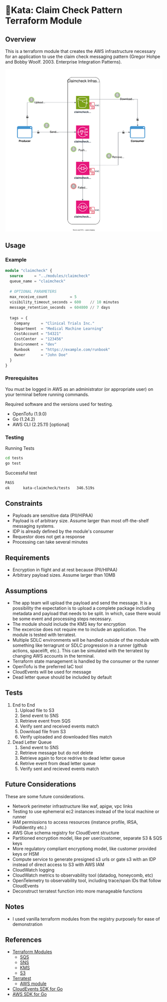 # 🥋Kata: Claim Check Pattern Terraform Module

## Overview

This is a terraform module that creates the AWS infrastructure necessary for an
application to use the claim check messaging pattern (Gregor Hohpe and Bobby Woolf. 2003. Enterprise Integration Patterns​).

![architecture diagram](diagram.drawio.svg)

## Usage

### Example

```terraform
module "claimcheck" {
  source     = "../modules/claimcheck"
  queue_name = "claimcheck"

  # OPTIONAL PARAMETERS
  max_receive_count          = 5
  visibility_timeout_seconds = 600    // 10 minutes
  message_retention_seconds  = 604800 // 7 days

  tags = {
    Company     = "Clinical Trials Inc."
    Department  = "Medical Machine Learning"
    CostAccount = "54321"
    CostCenter  = "123456"
    Environment = "dev"
    Runbook     = "https://example.com/runbook"
    Owner       = "John Doe"
  }
}
```

### Prerequisites

You must be logged in AWS as an administrator (or appropriate user) on your
terminal before running commands.

Required software and the versions used for testing.

- OpenTofu (1.9.0)
- Go (1.24.2)
- AWS CLI (2.25.11) [optional]

### Testing

Running Tests

```bash
cd tests
go test
```

Successful test

```bash
PASS
ok      kata-claimcheck/tests   346.519s
```

## Constraints

- Payloads are sensitive data (PII/HIPAA)
- Payload is of arbitrary size. Assume larger than most off-the-shelf messaging systems.
- IDP is already defined by the module's consumer
- Requestor does not get a response
- Processing can take several minutes

## Requirements

- Encryption in flight and at rest because (PII/HIPAA)
- Arbitrary payload sizes. Assume larger than 10MB

## Assumptions

- The app team will upload the payload and send the message. It is a possibility the expectation is to upload a complete package including metadata and payload that needs to be split. In which, case there would be some event and processing steps necessary.
- The module should include the KMS key for encryption
- The excercise does not require me to include an application. The module is tested with terratest.
- Multiple SDLC environments will be handled outside of the module with something like terragrunt or SDLC progression in a runner (github actions, spacelift, etc.). This can be simulated with the terratest by changing AWS accounts in the terminal.
- Terraform state management is handled by the consumer or the runner
- OpenTofu is the preferred IaC tool
- CloudEvents will be used for message
- Dead letter queue should be included by default

## Tests

1. End to End
   1. Upload file to S3
   2. Send event to SNS
   3. Retrieve event from SQS
   4. Verify sent and received events match
   5. Download file from S3
   6. Verify uploaded and downloaded files match
2. Dead Letter Queue
   1. Send event to SNS
   2. Retrieve message but do not delete
   3. Retrieve again to force redrive to dead letter queue
   4. Retrive event from dead letter queue
   5. Verify sent and recieved events match

## Future Considerations

These are some future considerations.

- Network perimeter infrastructure like waf, apigw, vpc links
- Testing to use ephemeral ec2 instances instead of the local machine or runner
- IAM permissions to access resources (instance profile, IRSA, PodIdentity etc.)
- AWS Glue schema registry for CloudEvent structure
- Partitioned encryption model, like per user/customer, separate S3 & SQS keys
- More regulatory compliant encryptiong model, like customer provided keys or HSM
- Compute service to generate presigned s3 urls or gate s3 with an IDP instead of direct access to S3 with AWS IAM
- CloudWatch logging
- CloudWatch metrics to observability tool (datadog, honeycomb, etc)
- OpenTelemetry to observability tool, including trace/span IDs that follow CloudEvents
- Deconstruct terratest function into more manageable functions

## Notes

- I used vanilla terraform modules from the registry purposely for ease of demonstration

## References

- [Terraform Modules](https://registry.terraform.io/namespaces/terraform-aws-modules)
  - [SQS](https://registry.terraform.io/modules/terraform-aws-modules/sqs/aws/latest)
  - [SNS](https://registry.terraform.io/modules/terraform-aws-modules/sns/aws/latest)
  - [KMS](https://registry.terraform.io/modules/terraform-aws-modules/kms/aws/latest)
  - [S3](https://registry.terraform.io/modules/terraform-aws-modules/s3-bucket/aws/latest)
- [Terratest](https://terratest.gruntwork.io/)
  - [AWS module](https://pkg.go.dev/github.com/gruntwork-io/terratest@v0.48.2/modules/aws)
- [CloudEvents SDK for Go](https://github.com/cloudevents/sdk-go)
- [AWS SDK for Go](https://pkg.go.dev/github.com/aws/aws-sdk-go-v2)
